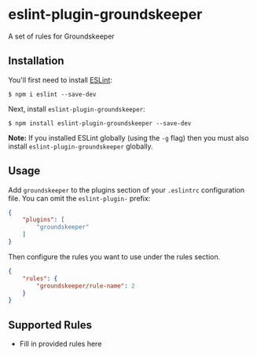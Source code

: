 # eslint-plugin-groundskeeper

A set of rules for Groundskeeper

## Installation

You'll first need to install [ESLint](http://eslint.org):

```
$ npm i eslint --save-dev
```

Next, install `eslint-plugin-groundskeeper`:

```
$ npm install eslint-plugin-groundskeeper --save-dev
```

**Note:** If you installed ESLint globally (using the `-g` flag) then you must also install `eslint-plugin-groundskeeper` globally.

## Usage

Add `groundskeeper` to the plugins section of your `.eslintrc` configuration file. You can omit the `eslint-plugin-` prefix:

```json
{
    "plugins": [
        "groundskeeper"
    ]
}
```


Then configure the rules you want to use under the rules section.

```json
{
    "rules": {
        "groundskeeper/rule-name": 2
    }
}
```

## Supported Rules

* Fill in provided rules here





